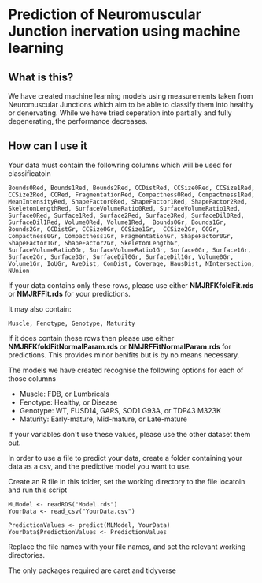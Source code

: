 # Prediction of Neuromuscular Junction inervation using machine learning
## What is this?
We have created machine learning models using measurements taken from Neuromuscular Junctions which aim to be able to classify them into healthy or denervating. While we have tried seperation into partially and fully degenerating, the performance decreases.

## How can I use it
Your data must contain the followring columns which will be used for classificatoin
```
Bounds0Red, Bounds1Red, Bounds2Red, CCDistRed, CCSize0Red, CCSize1Red, CCSize2Red, CCRed, FragmentationRed, Compactness0Red, Compactness1Red, MeanIntensityRed, ShapeFactor0Red, ShapeFactor1Red, ShapeFactor2Red, SkeletonLengthRed, SurfaceVolumeRatio0Red, SurfaceVolumeRatio1Red, Surface0Red, Surface1Red, Surface2Red, Surface3Red, SurfaceDil0Red, SurfaceDil1Red, Volume0Red, Volume1Red,  Bounds0Gr, Bounds1Gr, Bounds2Gr, CCDistGr, CCSize0Gr, CCSize1Gr,  CCSize2Gr, CCGr, Compactness0Gr, Compactness1Gr, FragmentationGr, ShapeFactor0Gr, ShapeFactor1Gr, ShapeFactor2Gr, SkeletonLengthGr, SurfaceVolumeRatio0Gr, SurfaceVolumeRatio1Gr, Surface0Gr, Surface1Gr, Surface2Gr, Surface3Gr, SurfaceDil0Gr, SurfaceDil1Gr, Volume0Gr, Volume1Gr, IoUGr, AveDist, ComDist, Coverage, HausDist, NIntersection, NUnion
```
If your data contains only these rows, please use either **NMJRFKfoldFit.rds** or **NMJRFFit.rds** for your predictions.

It may also contain: 
```
Muscle, Fenotype, Genotype, Maturity 
```
If it does contain these rows then please use either **NMJRFKfoldFitNormalParam.rds** or **NMJRFFitNormalParam.rds** for predictions. This provides minor benifits but is by no means necessary.

The models we have created recognise the following options for each of those columns
- Muscle: FDB, or Lumbricals
- Fenotype: Healthy, or Disease
- Genotype: WT, FUSD14, GARS, SOD1 G93A, or TDP43 M323K
- Maturity: Early-mature, Mid-mature, or Late-mature

If your variables don't use these values, please use the other dataset them out.

In order to use a file to predict your data, create a folder containing your data as a csv, and the predictive model you want to use. 

Create an R file in this folder, set the working directory to the file locatoin and run this script
```
MLModel <- readRDS("Model.rds")
YourData <- read_csv("YourData.csv")

PredictionValues <- predict(MLModel, YourData)
YourData$PredictionValues <- PredictionValues
```

Replace the file names with your file names, and set the relevant working directories.

The only packages required are caret and tidyverse
